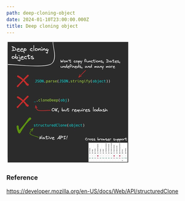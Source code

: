 ```yaml
---
path: deep-cloning-object
date: 2024-01-10T23:00:00.000Z
title: Deep cloning object
---
```

![](../assets/deep-clone.png)

### Reference

https://developer.mozilla.org/en-US/docs/Web/API/structuredClone